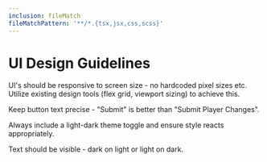 ```yaml
---
inclusion: fileMatch
fileMatchPattern: '**/*.{tsx,jsx,css,scss}'
---
```


# UI Design Guidelines

UI's should be responsive to screen size - no hardcoded pixel sizes etc. Utilize existing design tools (flex grid, viewport sizing) to achieve this.

Keep button text precise - "Submit" is better than "Submit Player Changes".

Always include a light-dark theme toggle and ensure style reacts appropriately.

Text should be visible - dark on light or light on dark. 